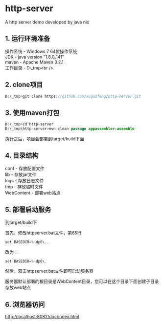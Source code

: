 # http-server
A http server demo developed by java nio

## 1. 运行环境准备

操作系统 - Windows 7 64位操作系统<br />
JDK - java version "1.8.0_141"<br />
maven - Apache Maven 3.2.1<br />
工作目录 - D:\_tmp\<br />


## 2. clone项目

```java
D:\_tmp>git clone https://github.com/xuguofeng/http-server.git
```


## 3. 使用maven打包

```java
D:\_tmp>cd http-server
D:\_tmp\http-server>mvn clean package appassembler:assemble
```

执行之后，项目会部署到target/build下面


## 4. 目录结构

conf - 存放配置文件<br />
lib - 存放jar文件<br />
logs - 存放日志文件<br />
tmp - 存放临时文件<br />
WebContent - 部署web站点<br />


## 5. 部署启动服务

到target/build下<br />
	
首先，修改httpserver.bat文件，第65行<br />

```java
set BASEDIR=%~dp0\..
```
改为：<br />
```java
set BASEDIR=%~dp0\.
```

然后，双击httpserver.bat文件即可启动服务器<br />

服务器默认部署的根目录是WebContent目录，您可以在这个目录下面创建子目录存放web站点


## 6. 浏览器访问

[http://localhost:8082/doc/index.html](http://localhost:8082/doc/index.html)
